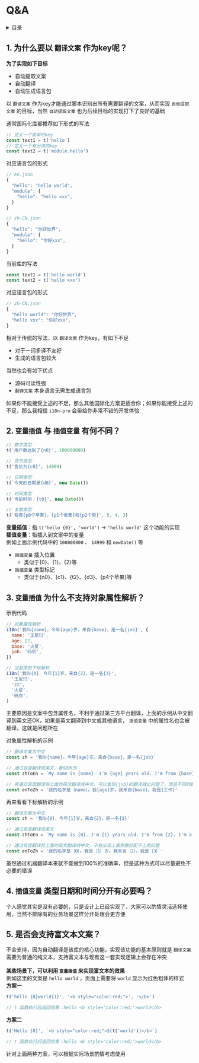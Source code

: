 
# Q&A

<details >
  <summary>目录</summary>

  &emsp;&emsp;[1. 为什么要以 `翻译文案` 作为key呢？](#1-为什么要以-翻译文案-作为key呢)<br/>
  &emsp;&emsp;[2.  `变量插值` 与 `插值变量` 有何不同？](#2--变量插值-与-插值变量-有何不同)<br/>
  &emsp;&emsp;[3.  `变量插值` 为什么不支持对象属性解析？](#3--变量插值-为什么不支持对象属性解析)<br/>
  &emsp;&emsp;[4.  `插值变量` 类型**日期**和**时间**分开有必要吗？](#4--插值变量-类型日期和时间分开有必要吗)<br/>
  &emsp;&emsp;[5. 是否会支持富文本文案？](#5-是否会支持富文本文案)<br/>

</details>

## 1. 为什么要以 `翻译文案` 作为key呢？
**为了实现如下目标**
* 自动提取文案
* 自动翻译
* 自动生成语言包

以 `翻译文案` 作为key才能通过脚本识别出所有需要翻译的文案，从而实现 `自动提取文案` 的目标，当然 `自动提取文案` 也为后续目标的实现打下了良好的基础

通常国际化库都推荐如下形式的写法
```js
// 定义一个简单的key
const text1 = t('hello')
// 定义一个有分块的key
const text2 = t('module.hello')
```
对应语言包的形式
```js
// en.json
{
  "hello": "hello world",
  "module": {
    "hello": "hello xxx",
  }
}

// zh-CN.json
{
  "hello": "你好世界",
  "module": {
    "hello": "你好xxx",
  }
}
```

当前库的写法
```js
const text1 = t('hello world')
const text2 = t('hello xxx')
```
对应语言包的形式
```js
// zh-CN.json
{
  "hello world": "你好世界",
  "hello xxx": "你好xxx",
}
```
相对于传统的写法，以 `翻译文案` 作为key，有如下不足
* 对于一词多译不友好
* 生成的语言包较大

当然也会有如下优点
* 源码可读性强
*  `翻译文案` 本身语言无需生成语言包

如果你不能接受上述的不足，那么其他国际化方案更适合你；如果你能接受上述的不足，那么我相信 `i18n-pro` 会带给你非常不错的开发体验
## 2.  `变量插值` 与 `插值变量` 有何不同？

```js
// 数字类型
t('用户数达到了{n0}', 100000000)

// 货币类型
t('售价为{c0}', 14999)

// 日期类型
t(`今天的日期是{d0}`, new Date())

// 时间类型
t('当前时间：{t0}', new Date())

// 复数类型
t('我有{p0个苹果}，{p1个香蕉}和{p2个梨}', 5, 4, 3) 
```
**变量插值**：指 `t('hello {0}', 'world')` → `'hello world'` 这个功能的实现<br />**插值变量**：指插入到文案中的变量<br />例如上面示例代码中的 `100000000` 、 `14999` 和 `newDate()` 等
*  `插值变量` 插入位置
   * 类似于{0}、{1}、{2}等
*  `插值变量` 类型标记
   * 类似于{n0}、{c1}、{t2}、{d3}、{p4个苹果}等


## 3.  `变量插值` 为什么不支持对象属性解析？
示例代码
```js
// 对象属性解析
i18n('我叫{name}，今年{age}岁，来自{base}，是一名{job}', {
  name: '王尼玛',
  age: 22,
  base: '火星',
  job: '码农',
})

// 当前库的下标解析
i18n('我叫{0}，今年{1}岁，来自{2}，是一名{3}',
  '王尼玛',
  '22',
  '火星',
  '码农',
)
```
主要原因是文案中包含属性名，不利于通过第三方平台翻译，上面的示例从中文翻译到英文还OK，如果是英文翻译到中文或其他语言， `插值变量` 中的属性名也会被翻译，这就是问题所在

对象属性解析的示例
```js
// 翻译文案为中文
const zh = '我叫{name}，今年{age}岁，来自{base}，是一名{job}'

// 通过百度翻译成英文，看似OK的
const zhToEn = `My name is {name}. I'm {age} years old. I'm from {base}. I'm a {job} `

// 再通过百度翻译将上面的英文翻译成中文，可以发现{job}的翻译就出问题了，而且不同的翻译平台，可能出现在的问题也不一样
const enToZh = '我的名字是｛name｝。我{age}岁。我来自{base}。我是{工作}'
```
再来看看下标解析的示例
```js
// 翻译文案为中文
const zh = '我叫{0}，今年{1}岁，来自{2}，是一名{3}'

// 通过百度翻译成英文
const zhToEn = `My name is {0}. I'm {1} years old. I'm from {2}. I'm a {3}`

// 通过百度翻译将上面的英文翻译成中文，不会出现上面参数匹配不上的问题
const enToZh = '我的名字是｛0｝。我是｛1｝岁。我来自｛2｝。我是｛3｝'
```
虽然通过机器翻译本来就不能做到100%的准确率，但是这种方式可以尽量避免不必要的错误
## 4.  `插值变量` 类型**日期**和**时间**分开有必要吗？
个人感觉其实是没有必要的，只是设计上已经实现了，大家可以酌情灵活选择使用，当然不排除有的业务场景这样分开处理会更方便
## 5. 是否会支持富文本文案？
不会支持，因为自动翻译是该库的核心功能，实现该功能的基本原则就是 `翻译文案` 需要为普通的纯文本，支持富文本与现有这一套实现逻辑上会存在冲突<br /><br />**某些场景下，可以利用 `变量插值` 来实现富文本的效果**<br />例如这里的文案是 `hello world` ，页面上需要将 `world` 显示为红色粗体的样式<br />**方案一**
```js
t('hello {0}world{1}', '<b style="color:red;">', '</b>')

// t 函数执行后返回结果：hello <b style="color:red;">world</b>
```
**方案二**<br />
```js
t('Hello {0}', `<b style="color:red;">${t('world')}</b>`)

// t 函数执行后返回结果：hello <b style="color:red;">world</b>
```
针对上面两种方案，可以根据实际场景酌情考虑使用